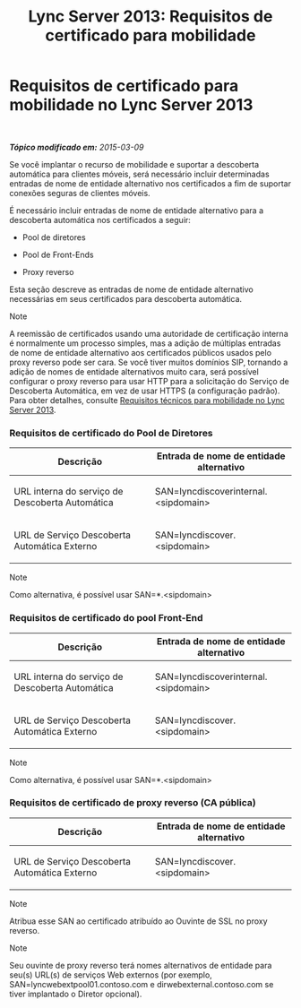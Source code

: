 ﻿---
title: 'Lync Server 2013: Requisitos de certificado para mobilidade'
TOCTitle: Requisitos de certificado para mobilidade
ms:assetid: bb0e97af-cf60-4271-a0ab-654429d884ea
ms:mtpsurl: https://technet.microsoft.com/pt-br/library/Hh690044(v=OCS.15)
ms:contentKeyID: 49307944
ms.date: 05/19/2016
mtps_version: v=OCS.15
ms.translationtype: HT
---

# Requisitos de certificado para mobilidade no Lync Server 2013

 

_**Tópico modificado em:** 2015-03-09_

Se você implantar o recurso de mobilidade e suportar a descoberta automática para clientes móveis, será necessário incluir determinadas entradas de nome de entidade alternativo nos certificados a fim de suportar conexões seguras de clientes móveis.

É necessário incluir entradas de nome de entidade alternativo para a descoberta automática nos certificados a seguir:

  - Pool de diretores

  - Pool de Front-Ends

  - Proxy reverso

Esta seção descreve as entradas de nome de entidade alternativo necessárias em seus certificados para descoberta automática.

> [!NOTE]  
> A reemissão de certificados usando uma autoridade de certificação interna é normalmente um processo simples, mas a adição de múltiplas entradas de nome de entidade alternativo aos certificados públicos usados pelo proxy reverso pode ser cara. Se você tiver muitos domínios SIP, tornando a adição de nomes de entidade alternativos muito cara, será possível configurar o proxy reverso para usar HTTP para a solicitação do Serviço de Descoberta Automática, em vez de usar HTTPS (a configuração padrão). Para obter detalhes, consulte <a href="lync-server-2013-technical-requirements-for-mobility.md">Requisitos técnicos para mobilidade no Lync Server 2013</a>.

### Requisitos de certificado do Pool de Diretores

<table>
<colgroup>
<col style="width: 50%" />
<col style="width: 50%" />
</colgroup>
<thead>
<tr class="header">
<th>Descrição</th>
<th>Entrada de nome de entidade alternativo</th>
</tr>
</thead>
<tbody>
<tr class="odd">
<td><p>URL interna do serviço de Descoberta Automática</p></td>
<td><p>SAN=lyncdiscoverinternal.&lt;sipdomain&gt;</p></td>
</tr>
<tr class="even">
<td><p>URL de Serviço Descoberta Automática Externo</p></td>
<td><p>SAN=lyncdiscover.&lt;sipdomain&gt;</p></td>
</tr>
</tbody>
</table>


> [!NOTE]  
> Como alternativa, é possível usar SAN=*.&lt;sipdomain&gt;

### Requisitos de certificado do pool Front-End

<table>
<colgroup>
<col style="width: 50%" />
<col style="width: 50%" />
</colgroup>
<thead>
<tr class="header">
<th>Descrição</th>
<th>Entrada de nome de entidade alternativo</th>
</tr>
</thead>
<tbody>
<tr class="odd">
<td><p>URL interna do serviço de Descoberta Automática</p></td>
<td><p>SAN=lyncdiscoverinternal.&lt;sipdomain&gt;</p></td>
</tr>
<tr class="even">
<td><p>URL de Serviço Descoberta Automática Externo</p></td>
<td><p>SAN=lyncdiscover.&lt;sipdomain&gt;</p></td>
</tr>
</tbody>
</table>


> [!NOTE]  
> Como alternativa, é possível usar SAN=*.&lt;sipdomain&gt;

### Requisitos de certificado de proxy reverso (CA pública)

<table>
<colgroup>
<col style="width: 50%" />
<col style="width: 50%" />
</colgroup>
<thead>
<tr class="header">
<th>Descrição</th>
<th>Entrada de nome de entidade alternativo</th>
</tr>
</thead>
<tbody>
<tr class="odd">
<td><p>URL de Serviço Descoberta Automática Externo</p></td>
<td><p>SAN=lyncdiscover.&lt;sipdomain&gt;</p></td>
</tr>
</tbody>
</table>


> [!NOTE]  
> Atribua esse SAN ao certificado atribuído ao Ouvinte de SSL no proxy reverso.

> [!NOTE]  
> Seu ouvinte de proxy reverso terá nomes alternativos de entidade para seu(s) URL(s) de serviços Web externos (por exemplo, SAN=lyncwebextpool01.contoso.com e dirwebexternal.contoso.com se tiver implantado o Diretor opcional).
